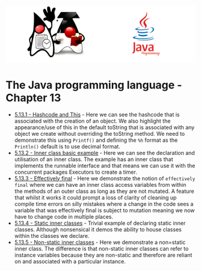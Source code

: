![](/assets/javarepologo.png)

# The Java programming language - Chapter 13

- [5.13.1 - Hashcode and This](/src/com/irisida/lang/part05/chapter13/hashcodethis) - Here we can see the hashcode that is associated with the creation of an object. We also highlight the appearance/use of this in the default toString that is associated with any object we create without overriding the toString method. We need to demonstrate this using `Printf()` and defining the `%h` format as the `Println()` default is to use decimal format.
- [5.13.2 - Inner class basic example](/src/com/irisida/lang/part05/chapter13/innerclassexample/App.java) - Here we can see the declaration and utilisation of an inner class. The example has an inner class that implements the runnable interface and that means we can use it with the concurrent packages Executors to create a timer.
- [5.13.3 - Effectively final](/src/com/irisida/lang/part05/chapter13/effectivelyfinal/App.java) - Here we demonstrate the notion of `effectively final` where we can have an inner class access variables from within the methods of an outer class as long as they are not mutated. A feature that whilst it works it could prompt a loss of clarity of cleaning up compile time errors on silly mistakes where a change in the code sees a variable that was effectively final is subject to mutation meaning we now have to change code in multiple places.
- [5.13.4 - Static inner classes](/src/com/irisida/lang/part05/chapter13/staticinnerclass/Person.java) - Trivial example of declaring static inner classes. Although nonsensical it demos the ability to house classes within the classes we declare.
- [5.13.5 - Non-static inner classes](/src/com/irisida/lang/part05/chapter13/nonstaticinnerclasses/Person.java) - Here we demonstrate a non=static inner class. The difference is that non-static inner classes can refer to instance variables because they are non-static and therefore are reliant on and associated with a particular instance.